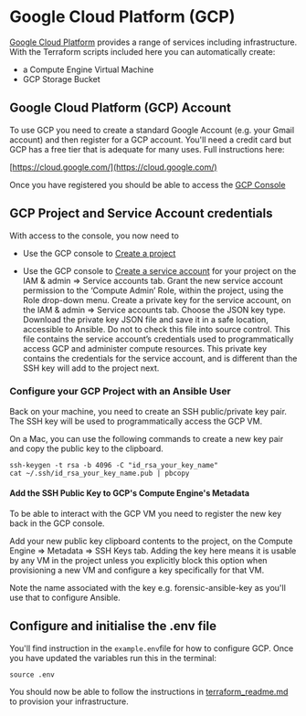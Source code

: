 
# Google Cloud Platform (GCP)

[Google Cloud Platform](https://cloud.google.com/) provides a range of services including infrastructure. With the Terraform scripts included here you can automatically create:

* a Compute Engine Virtual Machine 
* GCP Storage Bucket

## Google Cloud Platform (GCP) Account

To use GCP you need to create a standard Google Account (e.g. your Gmail account) and then register for a GCP account. You'll need a credit card but GCP has a free tier that is adequate for many uses. Full instructions here:

[https://cloud.google.com/](https://cloud.google.com/)

Once you have registered you should be able to access the [GCP Console](https://console.cloud.google.com)

## GCP Project and Service Account credentials

With access to the console, you now need to 

* Use the GCP console to [Create a project](https://cloud.google.com/resource-manager/docs/creating-managing-projects) 

* Use the GCP console to [Create a service account](https://cloud.google.com/compute/docs/access/service-accounts) for your project on the IAM & admin ⇒ Service accounts tab. Grant the new service account permission to the ‘Compute Admin’ Role, within the project, using the Role drop-down menu. Create a private key for the service account, on the IAM & admin ⇒ Service accounts tab.  Choose the JSON key type. Download the private key JSON file and save it in a safe location, accessible to Ansible. Do not to check this file into source control. This file contains the service account’s credentials used to programmatically access GCP and administer compute resources. This private key contains the credentials for the service account, and is different than the SSH key will add to the project next. 

### Configure your GCP Project with an Ansible User 

Back on your machine, you need to create an SSH public/private key pair. The SSH key will be used to programmatically access the GCP VM. 

On a Mac, you can use the following commands to create a new key pair and copy the public key to the clipboard.

```
ssh-keygen -t rsa -b 4096 -C "id_rsa_your_key_name"
cat ~/.ssh/id_rsa_your_key_name.pub | pbcopy
```

#### Add the SSH Public Key to GCP's Compute Engine's Metadata 

To be able to interact with the GCP VM you need to register the new key back in the GCP console. 

Add your new public key clipboard contents to the project, on the Compute Engine ⇒ Metadata ⇒ SSH Keys tab. Adding the key here means it is usable by any VM in the project unless you explicitly block this option when provisioning a new VM and configure a key specifically for that VM.

Note the name associated with the key e.g. forensic-ansible-key as you'll use that to configure Ansible.


## Configure and initialise the .env file

You'll find instruction in the `example.env`file for how to configure GCP. Once you have updated the variables run this in the terminal:
 
```
source .env
```

You should now be able to follow the instructions in [terraform_readme.md](terraform_readme.md) to provision your infrastructure. 


